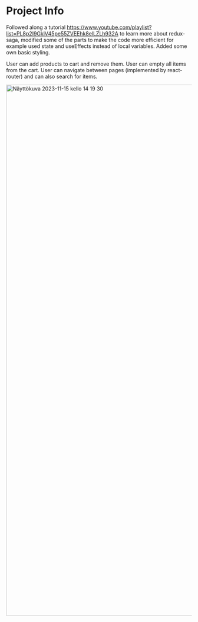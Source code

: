 # Project Info

Followed along a tutorial https://www.youtube.com/playlist?list=PL8p2I9GklV45pe55ZVEEhk8elLZLh932A to learn more about redux-saga, modified some of the parts to make the code more efficient for example used state and useEffects instead of local variables. Added some own basic styling.

User can add products to cart and remove them. User can empty all items from the cart. User can navigate between pages (implemented by react-router) and can also search for items.


<img width="1437" alt="Näyttökuva 2023-11-15 kello 14 19 30" src="https://github.com/juusorutanen/redux-saga-exercise/assets/98478302/0122c91d-5bf4-4163-a518-c12b1d2cdaa5">




